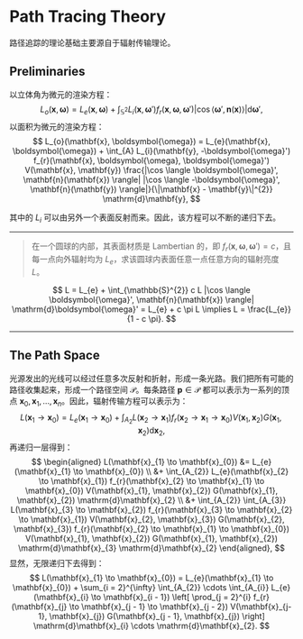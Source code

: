 # Path Tracing Theory

路径追踪的理论基础主要源自于辐射传输理论。

## Preliminaries

以立体角为微元的渲染方程：
$$
L_{o}(\mathbf{x}, \boldsymbol{\omega}) = L_{e}(\mathbf{x}, \boldsymbol{\omega}) + \int_{\mathbb{S}^{2}} L_{i}(\mathbf{x}, \boldsymbol{\omega}') f_{r}(\mathbf{x}, \boldsymbol{\omega}, \boldsymbol{\omega}') |\cos \langle \boldsymbol{\omega}', \mathbf{n}(\mathbf{x}) \rangle| \mathrm{d}\boldsymbol{\omega}',
$$
以面积为微元的渲染方程：
$$
L_{o}(\mathbf{x}, \boldsymbol{\omega}) = L_{e}(\mathbf{x}, \boldsymbol{\omega}) + \int_{A} L_{i}(\mathbf{y}, -\boldsymbol{\omega}') f_{r}(\mathbf{x}, \boldsymbol{\omega}, \boldsymbol{\omega}') V(\mathbf{x}, \mathbf{y}) \frac{|\cos \langle \boldsymbol{\omega}', \mathbf{n}(\mathbf{x}) \rangle| |\cos \langle -\boldsymbol{\omega}', \mathbf{n}(\mathbf{y}) \rangle|}{\|\mathbf{x} - \mathbf{y}\|^{2}} \mathrm{d}\mathbf{y},
$$

其中的 $L_{i}$ 可以由另外一个表面反射而来。因此，该方程可以不断的递归下去。

---

> 在一个圆球的内部，其表面材质是 Lambertian 的，即 $f_{r}(\mathbf{x}, \boldsymbol{\omega}, \boldsymbol{\omega}') = c$，且每一点向外辐射均为 $L_{e}$，求该圆球内表面任意一点任意方向的辐射亮度 $L$。

$$
L = L_{e} + \int_{\mathbb{S}^{2}} c L |\cos \langle \boldsymbol{\omega}', \mathbf{n}(\mathbf{x}) \rangle| \mathrm{d}\boldsymbol{\omega}' = L_{e} + c \pi L \implies L = \frac{L_{e}}{1 - c \pi}.
$$

---



## The Path Space

光源发出的光线可以经过任意多次反射和折射，形成一条光路。我们把所有可能的路径收集起来，形成一个路径空间 $\mathcal{P}$。每条路径 $\mathbf{p} \in \mathcal{P}$ 都可以表示为一系列的顶点 $\mathbf{x}_{0}, \mathbf{x}_{1}, \ldots, \mathbf{x}_{n}$。因此，辐射传输方程可以表示为：
$$
L(\mathbf{x}_{1} \to \mathbf{x}_{0}) = L_{e}(\mathbf{x}_{1} \to \mathbf{x}_{0}) + \int_{A_{2}} L(\mathbf{x}_{2} \to \mathbf{x}_{1}) f_{r}(\mathbf{x}_{2} \to \mathbf{x}_{1} \to \mathbf{x}_{0}) V(\mathbf{x}_{1}, \mathbf{x}_{2}) G(\mathbf{x}_{1}, \mathbf{x}_{2}) \mathrm{d}\mathbf{x}_{2},
$$
再递归一层得到：
$$
\begin{aligned}
L(\mathbf{x}_{1} \to \mathbf{x}_{0}) &= L_{e}(\mathbf{x}_{1} \to \mathbf{x}_{0}) \\
&+ \int_{A_{2}} L_{e}(\mathbf{x}_{2} \to \mathbf{x}_{1}) f_{r}(\mathbf{x}_{2} \to \mathbf{x}_{1} \to \mathbf{x}_{0}) V(\mathbf{x}_{1}, \mathbf{x}_{2}) G(\mathbf{x}_{1}, \mathbf{x}_{2}) \mathrm{d}\mathbf{x}_{2} \\
&+ \int_{A_{2}} \int_{A_{3}} L(\mathbf{x}_{3} \to \mathbf{x}_{2}) f_{r}(\mathbf{x}_{3} \to \mathbf{x}_{2} \to \mathbf{x}_{1}) V(\mathbf{x}_{2}, \mathbf{x}_{3}) G(\mathbf{x}_{2}, \mathbf{x}_{3}) f_{r}(\mathbf{x}_{2} \to \mathbf{x}_{1} \to \mathbf{x}_{0}) V(\mathbf{x}_{1}, \mathbf{x}_{2}) G(\mathbf{x}_{1}, \mathbf{x}_{2}) \mathrm{d}\mathbf{x}_{3} \mathrm{d}\mathbf{x}_{2}
\end{aligned},
$$
显然，无限递归下去得到：
$$
L(\mathbf{x}_{1} \to \mathbf{x}_{0}) = L_{e}(\mathbf{x}_{1} \to \mathbf{x}_{0}) + \sum_{i = 2}^{\infty}
\int_{A_{2}} \cdots \int_{A_{i}} L_{e}(\mathbf{x}_{i} \to \mathbf{x}_{i - 1}) \left[ \prod_{j = 2}^{i} f_{r}(\mathbf{x}_{j} \to \mathbf{x}_{j - 1} \to \mathbf{x}_{j - 2}) V(\mathbf{x}_{j-1}, \mathbf{x}_{j}) G(\mathbf{x}_{j - 1}, \mathbf{x}_{j}) \right] \mathrm{d}\mathbf{x}_{i} \cdots \mathrm{d}\mathbf{x}_{2}.
$$

